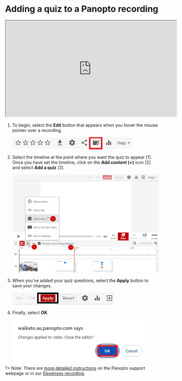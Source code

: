 # Adding a quiz to a Panopto recording

<iframe width="560" height="315" src="https://www.youtube.com/embed/yAvWM8bF2E4?si=8PsNgdCM1QKXFnLY"></iframe>

1. To begin, select the **Edit** button that appears when you hover the mouse pointer over a recording.
   
   ![](images/staff-panopto-adding-a-quiz-edit-button-selected.png)
   
2. Select the timeline at the point where you want the quiz to appear [1]. Once you have set the timeline, click on the **Add content (+)** icon [2] and select **Add a quiz** [3].

   ![](images/panopto_quiz.png)

3. When you’ve added your quiz questions, select the **Apply** button to save your changes.

   ![](images/staff-panopto-adding-a-quiz-apply-button-selected.png)
   
4. Finally, select **OK**.

   ![](images/staff-panopto-adding-a-quiz-ok-selected.png)

?> Note: There are [more detailed instructions](https://support.panopto.com/s/article/How-to-Add-a-Quiz-to-a-Video) on the Panopto support webpage or in our [Elevenses recording](https://coursecast.its.waikato.ac.nz/Panopto/Pages/Viewer.aspx?id=7949810a-4109-4987-b944-abde009665d0).

